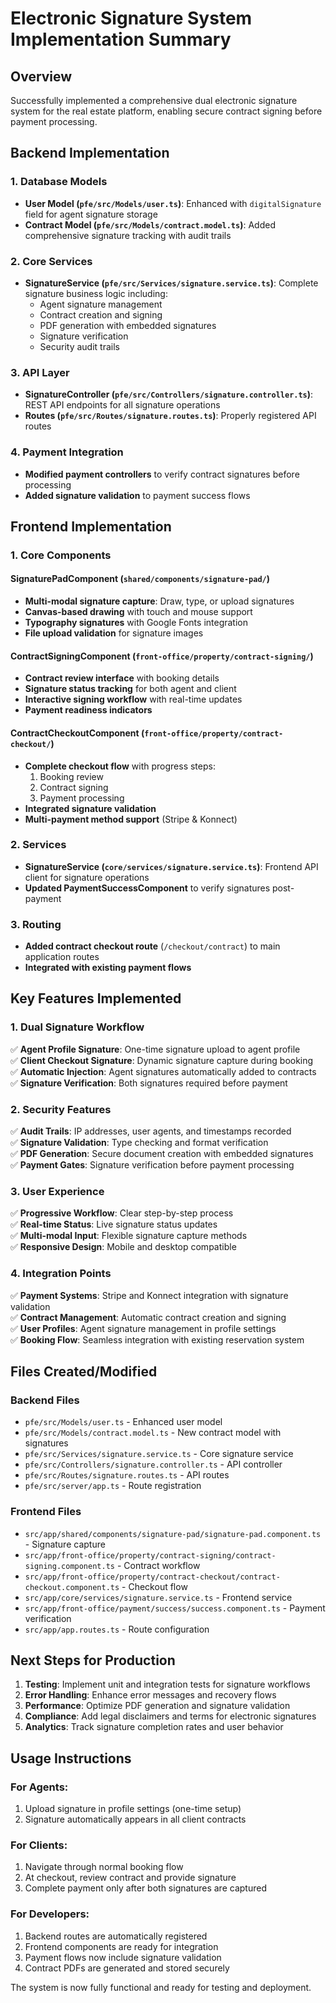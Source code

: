 # Electronic Signature System Implementation Summary

## Overview
Successfully implemented a comprehensive dual electronic signature system for the real estate platform, enabling secure contract signing before payment processing.

## Backend Implementation

### 1. Database Models
- **User Model (`pfe/src/Models/user.ts`)**: Enhanced with `digitalSignature` field for agent signature storage
- **Contract Model (`pfe/src/Models/contract.model.ts`)**: Added comprehensive signature tracking with audit trails

### 2. Core Services
- **SignatureService (`pfe/src/Services/signature.service.ts`)**: Complete signature business logic including:
  - Agent signature management
  - Contract creation and signing
  - PDF generation with embedded signatures
  - Signature verification
  - Security audit trails

### 3. API Layer
- **SignatureController (`pfe/src/Controllers/signature.controller.ts`)**: REST API endpoints for all signature operations
- **Routes (`pfe/src/Routes/signature.routes.ts`)**: Properly registered API routes

### 4. Payment Integration
- **Modified payment controllers** to verify contract signatures before processing
- **Added signature validation** to payment success flows

## Frontend Implementation

### 1. Core Components

#### SignaturePadComponent (`shared/components/signature-pad/`)
- **Multi-modal signature capture**: Draw, type, or upload signatures
- **Canvas-based drawing** with touch and mouse support
- **Typography signatures** with Google Fonts integration
- **File upload validation** for signature images

#### ContractSigningComponent (`front-office/property/contract-signing/`)
- **Contract review interface** with booking details
- **Signature status tracking** for both agent and client
- **Interactive signing workflow** with real-time updates
- **Payment readiness indicators**

#### ContractCheckoutComponent (`front-office/property/contract-checkout/`)
- **Complete checkout flow** with progress steps:
  1. Booking review
  2. Contract signing
  3. Payment processing
- **Integrated signature validation**
- **Multi-payment method support** (Stripe & Konnect)

### 2. Services
- **SignatureService (`core/services/signature.service.ts`)**: Frontend API client for signature operations
- **Updated PaymentSuccessComponent** to verify signatures post-payment

### 3. Routing
- **Added contract checkout route** (`/checkout/contract`) to main application routes
- **Integrated with existing payment flows**

## Key Features Implemented

### 1. Dual Signature Workflow
✅ **Agent Profile Signature**: One-time signature upload to agent profile  
✅ **Client Checkout Signature**: Dynamic signature capture during booking  
✅ **Automatic Injection**: Agent signatures automatically added to contracts  
✅ **Signature Verification**: Both signatures required before payment  

### 2. Security Features
✅ **Audit Trails**: IP addresses, user agents, and timestamps recorded  
✅ **Signature Validation**: Type checking and format verification  
✅ **PDF Generation**: Secure document creation with embedded signatures  
✅ **Payment Gates**: Signature verification before payment processing  

### 3. User Experience
✅ **Progressive Workflow**: Clear step-by-step process  
✅ **Real-time Status**: Live signature status updates  
✅ **Multi-modal Input**: Flexible signature capture methods  
✅ **Responsive Design**: Mobile and desktop compatible  

### 4. Integration Points
✅ **Payment Systems**: Stripe and Konnect integration with signature validation  
✅ **Contract Management**: Automatic contract creation and signing  
✅ **User Profiles**: Agent signature management in profile settings  
✅ **Booking Flow**: Seamless integration with existing reservation system  

## Files Created/Modified

### Backend Files
- `pfe/src/Models/user.ts` - Enhanced user model
- `pfe/src/Models/contract.model.ts` - New contract model with signatures
- `pfe/src/Services/signature.service.ts` - Core signature service
- `pfe/src/Controllers/signature.controller.ts` - API controller
- `pfe/src/Routes/signature.routes.ts` - API routes
- `pfe/src/server/app.ts` - Route registration

### Frontend Files
- `src/app/shared/components/signature-pad/signature-pad.component.ts` - Signature capture
- `src/app/front-office/property/contract-signing/contract-signing.component.ts` - Contract workflow
- `src/app/front-office/property/contract-checkout/contract-checkout.component.ts` - Checkout flow
- `src/app/core/services/signature.service.ts` - Frontend service
- `src/app/front-office/payment/success/success.component.ts` - Payment verification
- `src/app/app.routes.ts` - Route configuration

## Next Steps for Production

1. **Testing**: Implement unit and integration tests for signature workflows
2. **Error Handling**: Enhance error messages and recovery flows
3. **Performance**: Optimize PDF generation and signature validation
4. **Compliance**: Add legal disclaimers and terms for electronic signatures
5. **Analytics**: Track signature completion rates and user behavior

## Usage Instructions

### For Agents:
1. Upload signature in profile settings (one-time setup)
2. Signature automatically appears in all client contracts

### For Clients:
1. Navigate through normal booking flow
2. At checkout, review contract and provide signature
3. Complete payment only after both signatures are captured

### For Developers:
1. Backend routes are automatically registered
2. Frontend components are ready for integration
3. Payment flows now include signature validation
4. Contract PDFs are generated and stored securely

The system is now fully functional and ready for testing and deployment.
